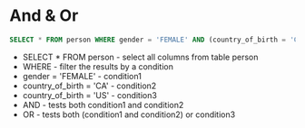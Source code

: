 # And & Or

```sql
SELECT * FROM person WHERE gender = 'FEMALE' AND (country_of_birth = 'CA' OR country_of_birth = 'US');
```

- SELECT * FROM person - select all columns from table person
- WHERE - filter the results by a condition
- gender = 'FEMALE' - condition1
- country_of_birth = 'CA' - condition2
- country_of_birth = 'US' - condition3
- AND - tests both condition1 and condition2
- OR - tests both (condition1 and condition2) or condition3